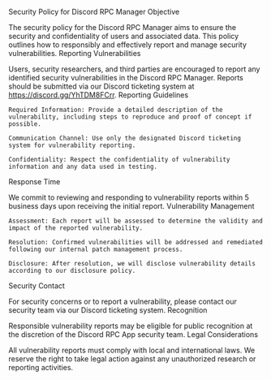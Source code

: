 Security Policy for Discord RPC Manager
Objective

The security policy for the Discord RPC Manager aims to ensure the security and confidentiality of users and associated data. This policy outlines how to responsibly and effectively report and manage security vulnerabilities.
Reporting Vulnerabilities

Users, security researchers, and third parties are encouraged to report any identified security vulnerabilities in the Discord RPC Manager. Reports should be submitted via our Discord ticketing system at https://discord.gg/YhTDM8FCrr.
Reporting Guidelines

    Required Information: Provide a detailed description of the vulnerability, including steps to reproduce and proof of concept if possible.

    Communication Channel: Use only the designated Discord ticketing system for vulnerability reporting.

    Confidentiality: Respect the confidentiality of vulnerability information and any data used in testing.

Response Time

We commit to reviewing and responding to vulnerability reports within 5 business days upon receiving the initial report.
Vulnerability Management

    Assessment: Each report will be assessed to determine the validity and impact of the reported vulnerability.

    Resolution: Confirmed vulnerabilities will be addressed and remediated following our internal patch management process.

    Disclosure: After resolution, we will disclose vulnerability details according to our disclosure policy.

Security Contact

For security concerns or to report a vulnerability, please contact our security team via our Discord ticketing system.
Recognition

Responsible vulnerability reports may be eligible for public recognition at the discretion of the Discord RPC App security team.
Legal Considerations

All vulnerability reports must comply with local and international laws. We reserve the right to take legal action against any unauthorized research or reporting activities.
